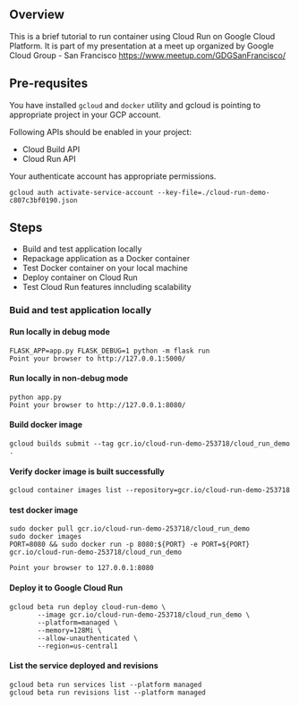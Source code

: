 ## Overview
This is a brief tutorial to run container using Cloud Run on Google Cloud Platform. It is part of my presentation at a meet up organized by Google Cloud Group - San Francisco https://www.meetup.com/GDGSanFrancisco/

## Pre-requsites
You have installed `gcloud` and `docker` utility and gcloud is pointing to appropriate project in your GCP account. 

Following APIs should be enabled in your project:
- Cloud Build API
- Cloud Run API

Your authenticate account has appropriate permissions.

```
gcloud auth activate-service-account --key-file=./cloud-run-demo-c807c3bf0190.json 
```


## Steps
- Build and test application locally
- Repackage application as a Docker container
- Test Docker container on your local machine
- Deploy container on Cloud Run 
- Test Cloud Run features inncluding scalability 

### Buid and test application locally

#### Run locally in debug mode
```
FLASK_APP=app.py FLASK_DEBUG=1 python -m flask run
Point your browser to http://127.0.0.1:5000/ 
```
#### Run locally in non-debug mode
```
python app.py
Point your browser to http://127.0.0.1:8080/ 
```

#### Build docker image 

```
gcloud builds submit --tag gcr.io/cloud-run-demo-253718/cloud_run_demo .
```

#### Verify docker image is built successfully

```
gcloud container images list --repository=gcr.io/cloud-run-demo-253718
```

#### test docker image 
```
sudo docker pull gcr.io/cloud-run-demo-253718/cloud_run_demo
sudo docker images 
PORT=8080 && sudo docker run -p 8080:${PORT} -e PORT=${PORT} gcr.io/cloud-run-demo-253718/cloud_run_demo

Point your browser to 127.0.0.1:8080
```

#### Deploy it to Google Cloud Run
```
gcloud beta run deploy cloud-run-demo \
       --image gcr.io/cloud-run-demo-253718/cloud_run_demo \
       --platform=managed \
       --memory=128Mi \
       --allow-unauthenticated \
       --region=us-central1
```

#### List the service deployed and revisions
```
gcloud beta run services list --platform managed
gcloud beta run revisions list --platform managed
```







